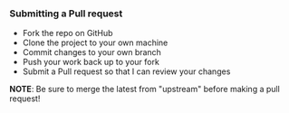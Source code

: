### Submitting a Pull request

* Fork the repo on GitHub
* Clone the project to your own machine
* Commit changes to your own branch
* Push your work back up to your fork
* Submit a Pull request so that I can review your changes

**NOTE**: Be sure to merge the latest from "upstream" before making a pull request!